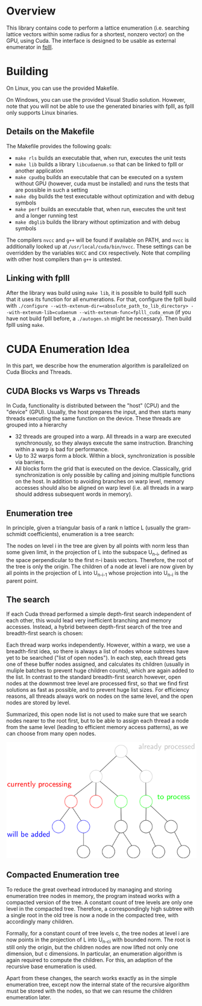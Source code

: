 # Overview

This library contains code to perform a lattice enumeration (i.e. searching lattice vectors within some radius for a shortest, nonzero vector) on the GPU, using Cuda. The interface is designed to be usable as external enumerator in [fplll](https://github.com/fplll/fplll).

# Building

On Linux, you can use the provided Makefile.

On Windows, you can use the provided Visual Studio solution. However, note that you will not be able to use the generated binaries with fplll, as fplll only supports Linux binaries.

## Details on the Makefile

The Makefile provides the following goals:

 - `make rls` builds an executable that, when run, executes the unit tests
 - `make lib` builds a library `libcudaenum.so` that can be linked to fplll or another application
 - `make cpudbg` builds an executable that can be executed on a system without GPU (however, cuda must be installed) and runs the tests that are possible in such a setting
 - `make dbg` builds the test executable without optimization and with debug symbols
 - `make perf` builds an executable that, when run, executes the unit test and a longer running test
 - `make dbglib` builds the library without optimization and with debug symbols

The compilers `nvcc` and `g++` will be found if available on PATH, and `nvcc` is additionally looked up at `/usr/local/cuda/bin/nvcc`. These settings can be overridden by the variables `NVCC` and `CXX` respectively. Note that compiling with other host compilers than `g++` is untested.

## Linking with fplll

After the library was build using `make lib`, it is possible to build fplll such that it uses its function for all enumerations. For that, configure the fplll build with `./configure --with-extenum-dir=<absolute_path_to_lib_directory> --with-extenum-lib=cudaenum --with-extenum-func=fplll_cuda_enum` (if you have not build fplll before, a `./autogen.sh` might be necessary). Then build fplll using `make`.

# CUDA Enumeration Idea

In this part, we describe how the enumeration algorithm is parallelized on Cuda Blocks and Threads.

## CUDA Blocks vs Warps vs Threads 

In Cuda, functionality is distributed between the "host" (CPU) and the "device" (GPU). Usually, the host prepares the input,
and then starts many threads executing the same function on the device. These threads are grouped into a hierarchy
 - 32 threads are grouped into a warp. All threads in a warp are executed synchronously, so they always execute the same instruction. Branching within a warp is bad for performance.
 - Up to 32 warps form a block. Within a block, synchronization is possible via barriers.
 - All blocks form the grid that is executed on the device. Classically, grid synchronization is only possible by calling and joining multiple functions on the host.
In addition to avoiding branches on warp level, memory accesses should also be aligned on warp level (i.e. all threads in a warp should address subsequent words in memory).

## Enumeration tree

In principle, given a triangular basis of a rank n lattice L (usually the gram-schmidt coefficients), enumeration is a tree search:

The nodes on level i in the tree are given by all points with norm less than some given limit, in the projection of L into the subspace U<sub>n-i</sub>, defined as the space perpendicular to the first n-i basis vectors. Therefore, the root of the tree is only the origin. The children of a node at level i are now given by all points in the projection of L into U<sub>n-i-1</sub> whose projection into U<sub>n-i</sub> is the parent point.

## The search

If each Cuda thread performed a simple depth-first search independent of each other, this would lead very inefficient branching and memory accesses. Instead, a hybrid between depth-first search of the tree and breadth-first search is chosen:

Each thread warp works independently. However, within a warp, we use a breadth-first idea, so there is always a list of nodes whose subtrees have yet to be searched ("list of open nodes"). In each step, each thread gets one of these buffer nodes assigned, and calculates its children (usually in muliple batches to prevent huge children counts), which are again added to the list. In contrast to the standard breadth-first search however, open nodes at the downmost tree level are processed first, so that we find first solutions as fast as possible, and to prevent huge list sizes. For efficiency reasons, all threads always work on nodes on the same level, and the open nodes are stored by level. 

Summarized, this open node list is not used to make sure that we search nodes nearer to the root first, but to be able to assign each thread a node from the same level (leading to efficient memory access patterns), as we can choose from many open nodes.

![Schematic enumeration tree, traversed by a block with two threads](./enum_tree_graphic.svg)

## Compacted Enumeration tree

To reduce the great overhead introduced by managing and storing enumeration tree nodes in memory, the program instead works with a compacted version of the tree. A constant count of tree levels are only one level in the compacted tree. Therefore, a correspondingly high subtree with a single root in the old tree is now a node in the compacted tree, with accordingly many children.

Formally, for a constant count of tree levels c, the tree nodes at level i are now points in the projection of L into U<sub>n-ci</sub> with bounded norm. The root is still only the origin, but the children nodes are now lifted not only one dimension, but c dimensions. In particular, an enumeration algorithm is again required to compute the children. For this, an adaption of the recursive base enumeration is used.

Apart from these changes, the search works exactly as in the simple enumeration tree, except now the internal state of the recursive algorithm must be stored with the nodes, so that we can resume the children enumeration later.
